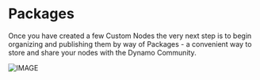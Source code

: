 # Packages

Once you have created a few Custom Nodes the very next step is to begin organizing and publishing them by way of Packages - a convenient way to store and share your nodes with the Dynamo Community.

![IMAGE](../../.gitbook/assets/packages\_cover01.jpg)
